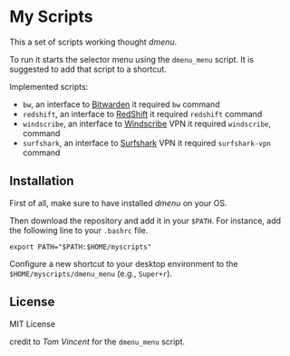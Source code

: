 # My Scripts

This a set of scripts working thought *dmenu*.

To run it starts the selector menu using the `dmenu_menu` script. It is suggested to add that script to a shortcut.

Implemented scripts:

- `bw`, an interface to [Bitwarden](https://bitwarden.com/) it required `bw` command
- `redshift`, an interface to [RedShift](http://jonls.dk/redshift/) it required `redshift` command
- `windscribe`, an interface to [Windscribe](https://windscribe.com/) VPN it required `windscribe`, command
- `surfshark`, an interface to [Surfshark](https://surfshark.com/) VPN it required `surfshark-vpn` command

## Installation

First of all, make sure to have installed *dmenu* on your OS.

Then download the repository and add it in your `$PATH`.
For instance, add the following line to your `.bashrc` file.

```
export PATH="$PATH:$HOME/myscripts"
```

Configure a new shortcut to your desktop environment to the `$HOME/myscripts/dmenu_menu` (e.g., `Super+r`).

## License
MIT License

credit to *Tom Vincent* for the `dmenu_menu` script.
